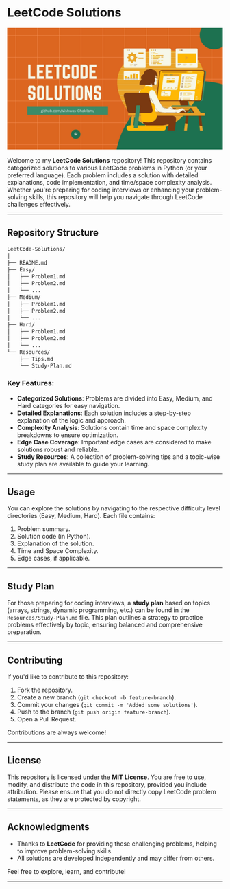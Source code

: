 # LeetCode Solutions

![LeetCode Solutions](https://github.com/Vishwas-Chakilam/LeetCode-Solutions/blob/main/LeetCode%20Solutions.jpg)

Welcome to my **LeetCode Solutions** repository! This repository contains categorized solutions to various LeetCode problems in Python (or your preferred language). Each problem includes a solution with detailed explanations, code implementation, and time/space complexity analysis. Whether you're preparing for coding interviews or enhancing your problem-solving skills, this repository will help you navigate through LeetCode challenges effectively.

---

## Repository Structure

```
LeetCode-Solutions/
│
├── README.md
├── Easy/
│   ├── Problem1.md
│   ├── Problem2.md
│   └── ...
├── Medium/
│   ├── Problem1.md
│   ├── Problem2.md
│   └── ...
├── Hard/
│   ├── Problem1.md
│   ├── Problem2.md
│   └── ...
└── Resources/
    ├── Tips.md
    └── Study-Plan.md
```

### Key Features:
- **Categorized Solutions**: Problems are divided into Easy, Medium, and Hard categories for easy navigation.
- **Detailed Explanations**: Each solution includes a step-by-step explanation of the logic and approach.
- **Complexity Analysis**: Solutions contain time and space complexity breakdowns to ensure optimization.
- **Edge Case Coverage**: Important edge cases are considered to make solutions robust and reliable.
- **Study Resources**: A collection of problem-solving tips and a topic-wise study plan are available to guide your learning.

---

## Usage

You can explore the solutions by navigating to the respective difficulty level directories (Easy, Medium, Hard). Each file contains:
1. Problem summary.
2. Solution code (in Python).
3. Explanation of the solution.
4. Time and Space Complexity.
5. Edge cases, if applicable.

---

## Study Plan

For those preparing for coding interviews, a **study plan** based on topics (arrays, strings, dynamic programming, etc.) can be found in the `Resources/Study-Plan.md` file. This plan outlines a strategy to practice problems effectively by topic, ensuring balanced and comprehensive preparation.

---

## Contributing

If you'd like to contribute to this repository:
1. Fork the repository.
2. Create a new branch (`git checkout -b feature-branch`).
3. Commit your changes (`git commit -m 'Added some solutions'`).
4. Push to the branch (`git push origin feature-branch`).
5. Open a Pull Request.

Contributions are always welcome!

---

## License

This repository is licensed under the **MIT License**. You are free to use, modify, and distribute the code in this repository, provided you include attribution. Please ensure that you do not directly copy LeetCode problem statements, as they are protected by copyright.

---

## Acknowledgments

- Thanks to **LeetCode** for providing these challenging problems, helping to improve problem-solving skills.
- All solutions are developed independently and may differ from others.

Feel free to explore, learn, and contribute!

---
